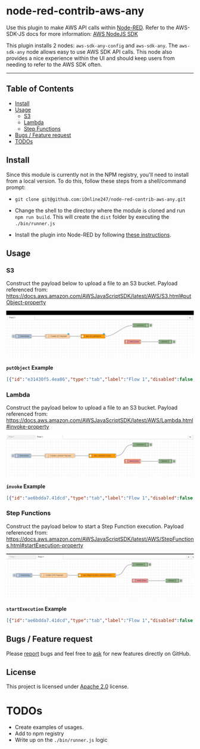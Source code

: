 # node-red-contrib-aws-any

Use this plugin to make AWS API calls within <a href="http://nodered.org" target="_new">Node-RED</a>. Refer to the AWS-SDK-JS docs for more information: <a href="https://docs.aws.amazon.com/AWSJavaScriptSDK/latest/top-level-namespace.html">AWS NodeJS SDK</a>

This plugin installs 2 nodes: `aws-sdk-any-config` and `aws-sdk-any`. The `aws-sdk-any` node allows easy to use AWS SDK API calls. This node also provides a nice experience within the UI and should keep users from needing to refer to the AWS SDK often.

---

## Table of Contents

- [Install](#install)
- [Usage](#usage)
  - [S3](#s3)
  - [Lambda](#lambda)
  - [Step Functions](#step-functions)
- [Bugs / Feature request](#bugs--feature-request)
- [TODOs](#todos)

## Install

Since this module is currently not in the NPM registry, you'll need to install from a local version. To do this, follow these steps from a shell/command prompt:

- `git clone git@github.com:iOnline247/node-red-contrib-aws-any.git`

- Change the shell to the directory where the module is cloned and run `npm run build`. This will create the `dist` folder by executing the `./bin/runner.js`

- Install the plugin into Node-RED by following [these instructions](https://nodered.org/docs/creating-nodes/first-node#testing-your-node-in-node-red).

## Usage

### S3

Construct the payload below to upload a file to an S3 bucket. Payload referenced from: https://docs.aws.amazon.com/AWSJavaScriptSDK/latest/AWS/S3.html#putObject-property

![s3-example.jpg](./docs/images/s3-example.JPG)

**`putObject` Example**
```json
[{"id":"e31430f5.4ea86","type":"tab","label":"Flow 1","disabled":false,"info":""},{"id":"febd4243.cc921","type":"aws-sdk-any","z":"e31430f5.4ea86","aws":"b3d8ae95.cb9b","region":"","servicename":"S3","methodname":"putObject","operation":"","name":"","x":650,"y":120,"wires":[["f53e0af.c99b6f8"]]},{"id":"73030c23.2c0634","type":"inject","z":"e31430f5.4ea86","name":"","topic":"","payload":"","payloadType":"date","repeat":"","crontab":"","once":false,"onceDelay":0.1,"x":140,"y":120,"wires":[["dd9390f5.bd13f"]]},{"id":"dd9390f5.bd13f","type":"function","z":"e31430f5.4ea86","name":"Create S3 Payload","func":"const bucketName = \"BUCKET-NAME\";\nconst buffer = Buffer.from(`{\"test\": true}`);\nconst s3Parameters = {\n    Bucket: bucketName,\n    Key: `${Date.now()}.json`,\n    Body: buffer, \n};\n\nmsg.payload = s3Parameters;\n\nreturn msg;","outputs":1,"noerr":0,"x":390,"y":120,"wires":[["febd4243.cc921"]]},{"id":"f53e0af.c99b6f8","type":"debug","z":"e31430f5.4ea86","name":"success","active":true,"tosidebar":true,"console":false,"tostatus":false,"complete":"true","targetType":"full","x":1000,"y":40,"wires":[]},{"id":"1fd03851.4c62c8","type":"catch","z":"e31430f5.4ea86","name":"AWS Error","scope":["febd4243.cc921"],"uncaught":false,"x":940,"y":160,"wires":[["44beb768.4efb38"]]},{"id":"44beb768.4efb38","type":"debug","z":"e31430f5.4ea86","name":"Errors","active":true,"tosidebar":true,"console":false,"tostatus":false,"complete":"true","targetType":"full","x":1180,"y":160,"wires":[]},{"id":"b3d8ae95.cb9b","type":"aws-sdk-any-config","z":"","name":"AWS","region":"us-east-1"}]
```

### Lambda

Construct the payload below to upload a file to an S3 bucket. Payload referenced from: https://docs.aws.amazon.com/AWSJavaScriptSDK/latest/AWS/Lambda.html#invoke-property

![lambda-example.jpg](./docs/images/lambda-example.JPG)

**`invoke` Example**
```json
[{"id":"ae6bdda7.41dcd","type":"tab","label":"Flow 1","disabled":false,"info":""},{"id":"5f208032.05594","type":"aws-sdk-any","z":"ae6bdda7.41dcd","aws":"b3d8ae95.cb9b","region":"","servicename":"Lambda","methodname":"invoke","operation":"","name":"","x":720,"y":120,"wires":[["808e0db5.1185f"]]},{"id":"872224ed.4ae168","type":"inject","z":"ae6bdda7.41dcd","name":"","topic":"","payload":"","payloadType":"date","repeat":"","crontab":"","once":false,"onceDelay":0.1,"x":140,"y":120,"wires":[["dde50e0b.f1a8d"]]},{"id":"dde50e0b.f1a8d","type":"function","z":"ae6bdda7.41dcd","name":"Create Lambda Payload","func":"const lambdaParameters = {\n    FunctionName: `LAMBDA-FUNCTION-NAME`,\n    InvocationType: \"Event\",\n    LogType: \"None\",\n    Payload: JSON.stringify({test: true})\n};\n\nmsg.payload = lambdaParameters;\n\nreturn msg;","outputs":1,"noerr":0,"x":410,"y":120,"wires":[["5f208032.05594"]]},{"id":"808e0db5.1185f","type":"debug","z":"ae6bdda7.41dcd","name":"success","active":true,"tosidebar":true,"console":false,"tostatus":false,"complete":"true","targetType":"full","x":1000,"y":40,"wires":[]},{"id":"3697aad8.c27846","type":"catch","z":"ae6bdda7.41dcd","name":"AWS Error","scope":["5f208032.05594"],"uncaught":false,"x":940,"y":160,"wires":[["91545c4f.09ebf"]]},{"id":"91545c4f.09ebf","type":"debug","z":"ae6bdda7.41dcd","name":"Errors","active":true,"tosidebar":true,"console":false,"tostatus":false,"complete":"true","targetType":"full","x":1180,"y":160,"wires":[]},{"id":"b3d8ae95.cb9b","type":"aws-sdk-any-config","z":"","name":"AWS","region":"us-east-1"}]
```

### Step Functions

Construct the payload below to start a Step Function execution. Payload referenced from: https://docs.aws.amazon.com/AWSJavaScriptSDK/latest/AWS/StepFunctions.html#startExecution-property

![step-function-example.jpg](./docs/images/step-function-example.JPG)

**`startExecution` Example**
```json
[{"id":"ae6bdda7.41dcd","type":"tab","label":"Flow 1","disabled":false,"info":""},{"id":"5f208032.05594","type":"aws-sdk-any","z":"ae6bdda7.41dcd","aws":"b3d8ae95.cb9b","region":"","servicename":"StepFunctions","methodname":"startExecution","operation":"","name":"","x":680,"y":120,"wires":[["808e0db5.1185f"]]},{"id":"872224ed.4ae168","type":"inject","z":"ae6bdda7.41dcd","name":"","topic":"","payload":"","payloadType":"date","repeat":"","crontab":"","once":false,"onceDelay":0.1,"x":140,"y":120,"wires":[["dde50e0b.f1a8d"]]},{"id":"dde50e0b.f1a8d","type":"function","z":"ae6bdda7.41dcd","name":"Create SFN Payload","func":"const sfnParameters = {\n    stateMachineArn: \"STEP-FUNCTION-ARN\",\n    input: JSON.stringify({test: true}),\n    name: \"USUALLY-A-GUID\"\n};\n\nmsg.payload = sfnParameters;\n\nreturn msg;","outputs":1,"noerr":0,"x":360,"y":120,"wires":[["5f208032.05594"]]},{"id":"808e0db5.1185f","type":"debug","z":"ae6bdda7.41dcd","name":"success","active":true,"tosidebar":true,"console":false,"tostatus":false,"complete":"true","targetType":"full","x":1000,"y":40,"wires":[]},{"id":"3697aad8.c27846","type":"catch","z":"ae6bdda7.41dcd","name":"AWS Error","scope":["5f208032.05594"],"uncaught":false,"x":1000,"y":160,"wires":[["91545c4f.09ebf"]]},{"id":"91545c4f.09ebf","type":"debug","z":"ae6bdda7.41dcd","name":"Errors","active":true,"tosidebar":true,"console":false,"tostatus":false,"complete":"true","targetType":"full","x":1240,"y":160,"wires":[]},{"id":"b3d8ae95.cb9b","type":"aws-sdk-any-config","z":"","name":"AWS","region":"us-east-1"}]
```


## Bugs / Feature request
Please [report](https://github.com/iOnline247/node-red-contrib-aws-any/issues) bugs and feel free to [ask](https://github.com/iOnline247/node-red-contrib-aws-any/issues) for new features directly on GitHub.


## License
This project is licensed under [Apache 2.0](http://www.apache.org/licenses/LICENSE-2.0) license.

# TODOs

- Create examples of usages.
- Add to npm registry
- Write up on the `./bin/runner.js` logic
